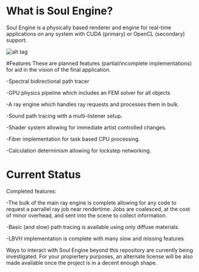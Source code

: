 # What is Soul Engine?
Soul Engine is a physically based renderer and engine for real-time applications on any 
system with CUDA (primary) or OpenCL (secondary) support. 

![alt tag](https://raw.githubusercontent.com/Behemyth/Soul-Engine/WingedVictoryBroken.png)

#Features
These are planned features (partial/incomplete implementations) for aid in the vision of the final application.

  -Spectral bidirectional path tracer
  
  -GPU physics pipeline which includes an FEM solver for all objects
  
  -A ray engine which handles ray requests and processes them in bulk.
  
  -Sound path tracing with a multi-listener setup.
  
  -Shader system allowing for immediate artist controlled changes.
  
  -Fiber implementation for task based CPU processing.
  
  -Calculation determinism allowing for lockstep networking.
  
# Current Status
Completed features:

  -The bulk of the main ray engine is complete allowing for any code to request a parrallel ray job near rendertime. Jobs are coalesced, at the cost of minor overhead, and sent into the scene to collect information. 
  
  -Basic (and slow) path tracing is available using only diffuse materials.
  
  -LBVH implementation is complete with many slow and missing features

Ways to interact with Soul Engine beyond this repository are currently being investigated.
For your propiertery purposes, an alternate license will be also made available once the project is in a decent enough shape.


